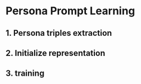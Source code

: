 # Persona Prompt Learning

## 1. Persona triples extraction

## 2. Initialize representation 

## 3. training
